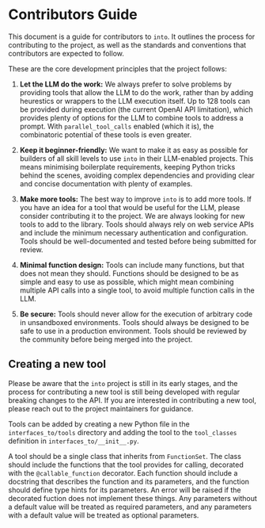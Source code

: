 # Contributors Guide

This document is a guide for contributors to `into`. It outlines the process for contributing to the project, as well as the standards and conventions that contributors are expected to follow.

These are the core development principles that the project follows:

1. **Let the LLM do the work:** We always prefer to solve problems by providing tools that allow the LLM to do the work, rather than by adding heurestics or wrappers to the LLM execution itself. Up to 128 tools can be provided during execution (the current OpenAI API limitation), which provides plenty of options for the LLM to combine tools to address a prompt. With `parallel_tool_calls` enabled (which it is), the combinatoric potential of these tools is even greater.
   
2. **Keep it beginner-friendly:** We want to make it as easy as possible for builders of all skill levels to use `into` in their LLM-enabled projects. This means minimising boilerplate requirements, keeping Python tricks behind the scenes, avoiding complex dependencies and providing clear and concise documentation with plenty of examples.

3. **Make more tools:** The best way to improve `into` is to add more tools. If you have an idea for a tool that would be useful for the LLM, please consider contributing it to the project. We are always looking for new tools to add to the library. Tools should always rely on web service APIs and include the minimum necessary authentication and configuration. Tools should be well-documented and tested before being submitted for review.
   
4. **Minimal function design:** Tools can include many functions, but that does not mean they should. Functions should be designed to be as simple and easy to use as possible, which might mean combining multiple API calls into a single tool, to avoid multiple function calls in the LLM.

5. **Be secure:** Tools should never allow for the execution of arbitrary code in unsandboxed environments. Tools should always be designed to be safe to use in a production environment. Tools should be reviewed by the community before being merged into the project.

## Creating a new tool

Please be aware that the `into` project is still in its early stages, and the process for contributing a new tool is still being developed with regular breaking changes to the API. If you are interested in contributing a new tool, please reach out to the project maintainers for guidance.

Tools can be added by creating a new Python file in the `interfaces_to/tools` directory and adding the tool to the `tool_classes` definition in `interfaces_to/__init__.py`.

A tool should be a single class that inherits from `FunctionSet`. The class should include the functions that the tool provides for calling, decorated with the `@callable_function` decorator. Each function should include a docstring that describes the function and its parameters, and the function should define type hints for its parameters. An error will be raised if the decorated fuction does not implement these things. Any parameters without a default value will be treated as required parameters, and any parameters with a default value will be treated as optional parameters.